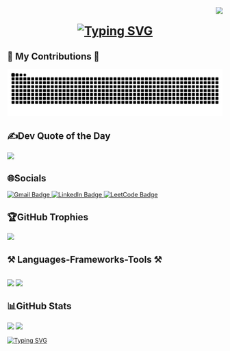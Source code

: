 <img align="right" src="https://visitor-badge.laobi.icu/badge?page_id=A-lesaca.A-lesaca" />

<h1 align="center">
<a href="https://git.io/typing-svg"><img src="https://readme-typing-svg.demolab.com?font=Fira+Code&size=30&pause=1000&width=435&lines=Hi+I'm+Angelo+Lesaca%F0%9F%91%8B" alt="Typing SVG" /></a>


## 🐍 My Contributions 🐍
![snake gif](https://github.com/A-lesaca/A-lesaca/blob/output/github-snake-dark.svg)

<!-- Proudly created with GPRM ( https://gprm.itsvg.in ) -->
## ✍️Dev Quote of the Day
![](https://quotes-github-readme.vercel.app/api?type=horizontal&theme=radical)


## 🌐Socials
<div align="left"> 
  <a href="mailto:lesacaangelobusiness@gmail.com">
    <img src="https://img.shields.io/badge/Gmail-D14836?logo=gmail&logoColor=white" alt="Gmail Badge" />
  </a>

  <a href="https://www.linkedin.com/in/angelo-lesaca-231ab3323" target="_blank">
    <img src="https://img.shields.io/badge/LinkedIn-%230077B5.svg?logo=linkedin&logoColor=white" alt="LinkedIn Badge" />
  </a>

  <a href="https://leetcode.com/a_lesaca1/" target="_blank">
    <img src="https://img.shields.io/badge/LeetCode-FFA116?logo=leetcode&logoColor=black" alt="LeetCode Badge" />
  </a>
</div>


 ## 🏆GitHub Trophies
![](https://github-profile-trophy.vercel.app/?username=A-lesaca&theme=radical&no-frame=false&no-bg=true&margin-w=4)

 
<h2 align="left">⚒️ Languages-Frameworks-Tools ⚒️</h2>
<br/>
<div align="left">
    <img src="https://skillicons.dev/icons?i=html,vscode,github,notion" />
    <img src="https://skillicons.dev/icons?i=,python,java,mysql," /><br>
</div>


## 📊GitHub Stats
![](https://github-readme-stats.vercel.app/api?username=A-lesaca&theme=dark&hide_border=false&include_all_commits=false&count_private=false)
![](https://github-readme-streak-stats.herokuapp.com/?user=A-lesaca&theme=dark&hide_border=false)


<a href="https://git.io/typing-svg"><img src="https://readme-typing-svg.demolab.com?font=Fira+Code&size=30&pause=1000&width=435&lines=Thanks+for+visiting" alt="Typing SVG" /></a>



